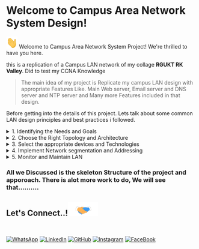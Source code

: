 # Welcome to Campus Area Network System Design!

![hello](https://github.com/LakshmiDeepak9653/resoures1/blob/main/wave.gif) Welcome to Campus Area Network System Project!
 We're thrilled to have you here.

this is a replication of a Campus LAN network of my collage <strong>RGUKT RK Valley</strong>. Did to test my CCNA Knowledge
>The main idea of my project is Replicate my campus LAN design with appropriate Features Like. Main Web server, Email server and DNS server and NTP server and Many more Features included in that design.

Before getting into the details of this project. Lets talk about some common LAN design principles and best practices i followed.
<details>
  <summary>1. Identifying the Needs and Goals</summary>
<div>
  <samp>
   <br>
    <p>
     Before staring the design of our LAN. we need to ask ourself some questions about our Project and find the Answers to them.
     Here are the Questions and my Answers to them as per this Project.
     <b><dl>I. What are the Main functions and applications of our LAN?</b></dl>
       <dt>The main idea of my project is Replicate my campus LAN design with appropriate Features Like. Main Web server, Email server and DNS server and NTP server and Many more Features included in that design</dt>.<br>
     <b><dl>II. How  many Users and devices will access your the Network?</dl></b>
       <dt>There are more than 6000 students and 300+ faculty and many more users are there. Network must be available to users as Wired or Wireless.</dt><br>
     <b><dl>III. What are the expected traffic patterns and bandwidth requirements?</dl></b>
       <dt>In our project we have two traffic patterns thats is faculty traffic and students traffic. The students must not access the faculty devices. The bandwidth requirements will the intra area communications (between the routers) must be fast.</dt><br>
     <b><dl>IV. How will we ensure security and privacy of your data?</dl></b>
       <dt>All the outside intiating connections must be stopped and incoming traffic must be checked.</dt><br>
     These questions will help you determine the scope, size, and structure of your LAN, as well as the hardware and software components you will need.  
    </p>
  </samp>
</div>
</details>
<details>
  <summary>2. Choose the Right Topology and Architecture</summary>
<div>
  <samp>
    <p>
     <br>
     The topology and architecture of our LAN refer to the physical and logical Layout of your network devices and connections.
     Here comes my Campus geographical View.<br>
     <img src="https://github.com/LakshmiDeepak9653/RKV-lan-resources/blob/main/Screenshot%202024-01-26%20124921.png">
     <br>
     By seeing this we can map the Physical Locations or regions of Networks. That are:-
     <strong><dl>Main Campus</dl></strong>
     <dt>1. Facdtty Quaters (6 Quaters)</dt>
     <dt>2. Library (2 Floors)</dt> 
     <dt>3. Lab Complex</dt>
     <dt>4. Academic Block - 1 (4 Floors)</dt> 
     <dt>5. Academic Block - 2 (4 Floors)</dt>
     <dt>6. Boys Hostel - 1 (4 Floors)</dt>
     <dt>7. Girls Hostel - 1 (4 Floors)</dt>
     <dt>8. Girls Hostel - 2 (4 Floors)</dt>
     <dt>9. Boys Hostel - 2 (4 Floors)</dt>
     <dt>10. Guest House</dt>
     <dt>11. C.S.E Department</dt>
     <dt>12. E.C.E Department</dt>
     <dt>13. M.M.E Department</dt>
     <dt>14. CIVIL Department</dt>
     <dt>15. MECH Department</dt>
     <dt>16. E.E.E Department</dt>
     <br>
     <strong><dl>Old Campus</dl></strong>
     <dt>1. PI Class Rooms</dt>
     <dt>2. MU Class Rooms</dt> 
     <dt>3. KAPPA Class Rooms</dt>
     <dt>4. LAMBDA Class Rooms</dt> 
     <dt>5. Girls Hostels RKV (Alpha/Beta)</dt>
     <dt>6. Girls Hostels ONG (Gamma/Delta)</dt>
     <dt>7. Boys Hostels RKV (Rho)</dt>
     <dt>8. Boys Hostels ONG (Teta)</dt>
     <dt>9. S.A.C Building</dt> 
<br>
   Based on the Physical Locations Create a Img that ressembles this LAN Network.<br>
   <img src="https://github.com/LakshmiDeepak9653/RKV-lan-resources/blob/main/rkv%20backgroundpng_Edited%20-%20Copy.png">
    </p>
  </samp>
</div>
</details>
<details>
  <summary>3. Select the appropriate devices and Technologies</summary>
 <div>
  <samp>
    <p>
     <br>
     We successfully design a Map of Network and now we need to choose the appropriate devices that will be a better suit for all network Sections (Physical Locations).<br>
     <br>We start from <b>Faculty Quaters, Hostels(Boys and Girls) and Guest House</b>. we use <b>wireless technologies(WiFi)</b>, Because These places are residance locations in the Campus where setting up a WiFi would be appropriate choice.<br>
     <br>Then Next one are <b>Students Classrooms(Academic Block 1 & 2, PI, MU, Kappa, Lamdba)</b>. Each one have more than 20 classes(each Academic Blocks has 100 classe rooms), but the students presence would be fixed(less than or equal to 100) so <b>Wired Network</b> would be appropriate.<br>
     <br>Next is a some Special Sections Where we need to use <b>Both Wired and Wireless Technolgies</b>. Wired Network to connect to the Departments inside the network sections and Wireless for students, Although students presence is not fixed. They are <b>Library, Lab Complex, CSE Dept, ECE Dept, EEE Dept, Civil Dept, Mech Dept, MME Dept.</b><br>
     <br>As we finished up the decision of technologies being used we fill up the topology with approriate devices in packet tracer.<br>
     that would look like this......<br>
     <img src="https://github.com/LakshmiDeepak9653/RKV-lan-resources/blob/main/deepak.png"></img>
    </p>
  </samp>
</div>
</details>
<details>
  <summary>4. Implement Network segmentation and Addressing</summary>
<div>
  <samp>
    <p>
     <br>
     Network segmentation and addressing are techniques that can help us organize and manage our LAN more effectively. Network segmentation is the process of dividing our LAN into smaller subnetworks, or subnets, based on logical criteria, such as function, location, or department. As per <b>RFC 1918</b> i use <b></b>10.0.0.0/8</b> subnet because i need to connect alot of devices this will provide me that Host address space and i will be using the <b>Subnet Mask of 255.255.255.0</b>  Which means i will be using <b>2^16 subnets</b> and <b>2^8 hosts</b> space. That would be lot more enough.<br>
    <br>Here comes the Address Scheme of This Network.
  <table>
<thead>
  <tr>
    <th align ="center"> Address Space </th>
     <th align="center"> Device </th>
   <th align="center"> Interface </th>
  </tr>
 <tr>
    <td align ="center"> 10.0.0.1 </td>
     <td align="center"> Central Router </td>
   <td align="center"> G0/0/0 </td>
  </tr>
 <tr>
    <td>----------------------------------------</td>
    <td>----------------------------------------</td>
    <td>----------------------------------------</td>
  </tr>
</thead>
</table>
    </p>
  </samp>
</div>
</details>
<details>
  <summary>5. Monitor and Maintain LAN</summary>
<div>
  <samp>
    <p>
     <br>
     Follow network standards and protocols, that are rules and conventions that govern how network devices communicate and interact with each other. Once we have designed and implemented our LAN, we need to monitor and maintain it regularly to ensure its optimal performance, security, and reliability.
    </p>
  </samp>
</div>
</details>

### All we Discussed is the skeleton Structure of the project and apporoach. There is alot more work to do, We will see that..........



## <b> Let's Connect..!</b><img src="https://github.com/LakshmiDeepak9653/RKV-lan-resources/blob/main/handshake.gif" width ="80">
<br>
<div>

[![WhatsApp](https://img.icons8.com/bubbles/100/000000/whatsapp.png)](https://wa.me/+919491184607)
[![LinkedIn](https://img.icons8.com/bubbles/100/000000/linkedin.png)](https://www.linkedin.com/in/lakshmi-deeapk-karumuri-402460207)
[![GitHub](https://img.icons8.com/bubbles/100/000000/github.png)](https://github.com/LakshmiDeepak9653)
[![Instagram](https://img.icons8.com/bubbles/100/000000/instagram-new.png)](https://www.instagram.com/deepakvevo/)
[![FaceBook](https://img.icons8.com/bubbles/100/000000/facebook.png)](https://www.facebook.com/deepak.karumuri.3)

</div>
